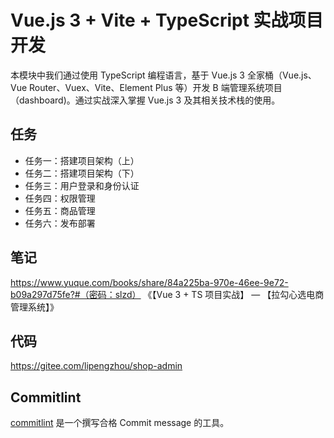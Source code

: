 # Vue.js 3 + Vite + TypeScript 实战项目开发

本模块中我们通过使用 TypeScript 编程语言，基于 Vue.js 3 全家桶（Vue.js、Vue Router、Vuex、Vite、Element Plus 等）开发 B 端管理系统项目（dashboard)。通过实战深入掌握 Vue.js 3 及其相关技术栈的使用。

## 任务

- 任务一：搭建项目架构（上）
- 任务二：搭建项目架构（下）
- 任务三：用户登录和身份认证
- 任务四：权限管理
- 任务五：商品管理
- 任务六：发布部署

## 笔记

https://www.yuque.com/books/share/84a225ba-970e-46ee-9e72-b09a297d75fe?#（密码：slzd） 《【Vue 3 + TS 项目实战】 — 【拉勾心选电商管理系统】》

## 代码

https://gitee.com/lipengzhou/shop-admin

## Commitlint
[commitlint](https://github.com/conventional-changelog/commitlint) 是一个撰写合格 Commit message 的工具。
